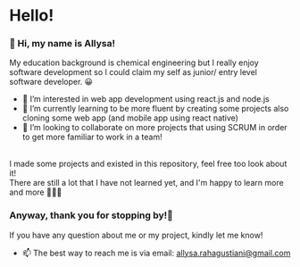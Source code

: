 # Hello!
### 👋 Hi, my name is Allysa!
My education background is chemical engineering but I really enjoy software development so I could claim my self as junior/ entry level software developer. 😀
<br>
- 👀 I’m interested in web app development using react.js and node.js
- 🌱 I’m currently learning to be more fluent by creating some projects also cloning some web app (and mobile app using react native) 
- 💞️ I’m looking to collaborate on more projects that using SCRUM in order to get more familiar to work in a team! 
<br>
I made some projects and existed in this repository, feel free too look about it!
<br>
There are still a lot that I have not learned yet, and I'm happy to learn more and more 👩🏼‍🏫
<br>

### Anyway, thank you for stopping by!🚁
If you have any question about me or my project, kindly let me know!

- 📫 The best way to reach me is via email: allysa.rahagustiani@gmail.com 

<!---
allysarh/allysarh is a ✨ special ✨ repository because its `README.md` (this file) appears on your GitHub profile.
You can click the Preview link to take a look at your changes.
--->
